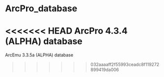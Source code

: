 ArcPro_database
===============

<<<<<<< HEAD
ArcPro 4.3.4 (ALPHA) database
=======
ArcEmu 3.3.5a (ALPHA) database
>>>>>>> 032aaaaff2f55993ceadc8f119272899419da006
